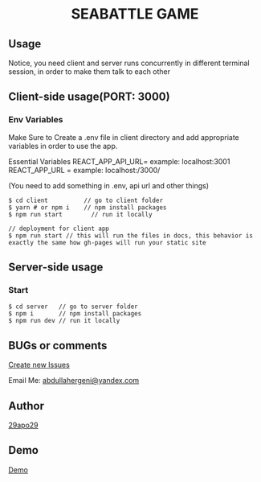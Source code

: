<h1 align="center">
SEABATTLE GAME
</h1>

## Usage 

Notice, you need client and server runs concurrently in different terminal session, in order to make them talk to each other


## Client-side usage(PORT: 3000)

### Env Variables
Make Sure to Create a .env file in client directory and add appropriate variables in order to use the app.

Essential Variables 
REACT_APP_API_URL= example: localhost:3001
REACT_APP_URL = example: localhost:/3000/


(You need to add something in .env, api url and other things)
```terminal
$ cd client          // go to client folder
$ yarn # or npm i    // npm install packages
$ npm run start        // run it locally

// deployment for client app
$ npm run start // this will run the files in docs, this behavior is exactly the same how gh-pages will run your static site
```

## Server-side usage


### Start

```terminal
$ cd server   // go to server folder
$ npm i       // npm install packages
$ npm run dev // run it locally
```


## BUGs or comments

[Create new Issues](https://github.com/29apo29/seabattle/issues)

Email Me: abdullahergeni@yandex.com

## Author
[29apo29](https://twitter.com/29apo29)

## Demo
[Demo](https://seabattle-teal.vercel.app)


